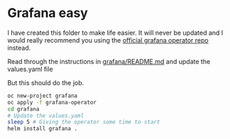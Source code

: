# Grafana easy

I have created this folder to make life easier.
It will never be updated and I would really recommend you using the [official grafana operator repo](https://github.com/integr8ly/grafana-operator/) instead.

Read through the instructions in [grafana/README.md](grafana/README.md) and update the values.yaml file

But this should do the job.

```bash
oc new-project grafana
oc apply -f grafana-operator
cd grafana
# Update the values.yaml
sleep 5 # Giving the operator some time to start
helm install grafana .
```
